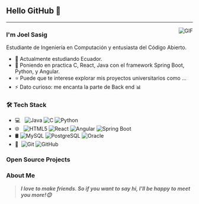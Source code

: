 ## Hello GitHub 👋

---
<img align="right" alt="GIF" src="https://github.com/user-attachments/assets/e9255400-6c5b-4811-bdbe-fc7ec5a5da43" />

### I'm Joel Sasig

Estudiante de Ingeniería en Computación y entusiasta del Código Abierto.
- 🌱 Actualmente estudiando Ecuador.
- 💬 Poniendo en practica C, React, Java con el framework Spring Boot, Python, y Angular.
- ⭐ Puede que te interese explorar mis proyectos universitarios como ...
- ⚡ Dato curioso: me encanta la parte de Back end 📊

### 🛠 Tech Stack

- 💻 &#160; ![Java](https://img.shields.io/badge/-Java-333333?style=flat&logo=Java&logoColor=007396)
![C](https://img.shields.io/badge/-C-333333?style=flat&logo=C&logoColor=A8B9CC)
![Python](https://img.shields.io/badge/-Python-333333?style=flat&logo=Python&logoColor=3776AB)
- 🌐 &#160; ![HTML5](https://img.shields.io/badge/-HTML5-333333?style=flat&logo=HTML5)
![React](https://img.shields.io/badge/-React-333333?style=flat&logo=React)
![Angular](https://img.shields.io/badge/-Angular-333333?style=flat&logo=Angular&logoColor=DD0031)
![Spring Boot](https://img.shields.io/badge/-Spring%20Boot-333333?style=flat&logo=Spring-Boot&logoColor=6DB33F)
- 🛢 ![MySQL](https://img.shields.io/badge/-MySQL-333333?style=flat&logo=mysql)
![PostgreSQL](https://img.shields.io/badge/-PostgreSQL-333333?style=flat&logo=PostgreSQL&logoColor=336791)
![Oracle](https://img.shields.io/badge/-Oracle-333333?style=flat&logo=Oracle)
- 🔧 &#160;![Git](https://img.shields.io/badge/-Git-333333?style=flat&logo=git)
![GitHub](https://img.shields.io/badge/-GitHub-333333?style=flat&logo=github)


### Open Source Projects


### About Me


> ***I love to make friends. So if you want to say hi, I'll be happy to meet you more!😊***

